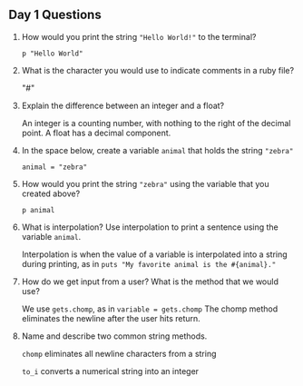 ## Day 1 Questions

1. How would you print the string `"Hello World!"` to the terminal?

   `p "Hello World"`

1. What is the character you would use to indicate comments in a ruby file?

   "#"

1. Explain the difference between an integer and a float?

   An integer is a counting number, with nothing to the right of the decimal point. A float has a decimal component.

1. In the space below, create a variable `animal` that holds the string `"zebra"`

   `animal = "zebra"`

1. How would you print the string `"zebra"` using the variable that you created above?

   `p animal`

1. What is interpolation? Use interpolation to print a sentence using the variable `animal`.

   Interpolation is when the value of a variable is interpolated into a string during printing, as in `puts "My favorite animal is the #{animal}."`

1. How do we get input from a user? What is the method that we would use?

   We use `gets.chomp`, as in `variable = gets.chomp` The chomp method eliminates the newline after the user hits return.

1. Name and describe two common string methods.

   `chomp` eliminates all newline characters from a string

   `to_i` converts a numerical string into an integer
